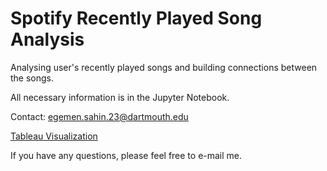 # Spotify Recently Played Song Analysis
Analysing user's recently played songs and building connections between the songs.

All necessary information is in the Jupyter Notebook.

Contact: egemen.sahin.23@dartmouth.edu

[Tableau Visualization](https://public.tableau.com/views/Book1_16400086724270/Sheet1?:language=en-US&publish=yes&:display_count=n&:origin=viz_share_link)

If you have any questions, please feel free to e-mail me.
